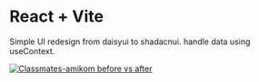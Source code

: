 # React + Vite

Simple UI redesign from daisyui to shadacnui. handle data using useContext.

[![Classmates-amikom before vs after](https://img.youtube.com/vi/a91fH55KjiU/maxresdefault.jpg)](https://youtu.be/a91fH55KjiU?si=2aMZJFglIwDHZvFv)
